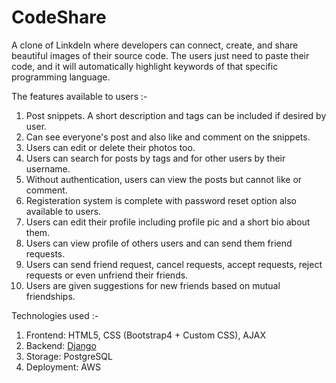 # CodeShare
A clone of LinkdeIn where developers can connect, create, and share beautiful images of their source code. The users just need to paste their code, and it will automatically highlight keywords of that specific programming language.

The features available to users :-
1) Post snippets.  A short description and tags can be included if desired by user.
2) Can see everyone's post and also like and comment on the snippets.
3) Users can edit or delete their photos too.
4) Users can search for posts by tags and for other users by their username.
5) Without authentication, users can view the posts but cannot like or comment.
6) Registeration system is complete with password reset option also available to users.
7) Users can edit their profile including profile pic and a short bio about them.
8) Users can view profile of others users and can send them friend requests.
9) Users can send friend request, cancel requests, accept requests, reject requests or even unfriend their friends.
10) Users are given suggestions for new friends based on mutual friendships.

Technologies used :-
1) Frontend: HTML5, CSS (Bootstrap4 + Custom CSS), AJAX
2) Backend: [Django](https://djangoproject.com/)
3) Storage: PostgreSQL
4) Deployment: AWS
